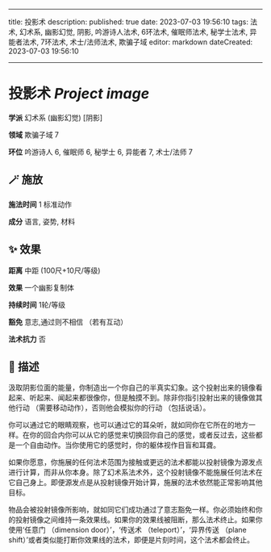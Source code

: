 
---
title: 投影术
description: 
published: true
date: 2023-07-03 19:56:10
tags: 法术, 幻术系, 幽影幻觉, 阴影, 吟游诗人法术, 6环法术, 催眠师法术, 秘学士法术, 异能者法术, 7环法术, 术士/法师法术, 欺骗子域
editor: markdown
dateCreated: 2023-07-03 19:56:10

---

# **投影术** *Project image*

**学派** 幻术系 (幽影幻觉) \[阴影\] 

**领域** 欺骗子域 7

**环位** 吟游诗人 6, 催眠师 6, 秘学士 6, 异能者 7, 术士/法师 7

## 🪄 施放

**施法时间** 1 标准动作

**成分** 语言, 姿势, 材料

## ✨ 效果  

**距离** 中距 (100尺+10尺/等级) 

**效果** 一个幽影复制体 

**持续时间** 1轮/等级 

**豁免** 意志,通过则不相信 （若有互动）

**法术抗力** 否

## 📖 描述

汲取阴影位面的能量，你制造出一个你自己的半真实幻象。这个投射出来的镜像看起来、听起来、闻起来都很像你，但是触摸不到。除非你指引投射出来的镜像做其他行动 （需要移动动作），否则他会模拟你的行动 （包括说话）。

你可以通过它的眼睛观察，也可以通过它的耳朵听，就如同你在它所在的地方一样。在你的回合内你可以从它的感觉来切换回你自己的感觉，或者反过去，这些都是一个自由动作。当你使用它的感觉时，你的躯体视作目盲和耳聋。

如果你愿意，你施展的任何法术范围为接触或更远的法术都能以投射镜像为源发点进行计算，而非从你本身。除了幻术系法术外，这个投射镜像不能施展任何法术在它自己身上。即便源发点是从投射镜像开始计算，施展的法术依然能正常影响其他目标。

物品会被投射镜像所影响，就如同它们成功通过了意志豁免一样。你必须始终和你的投射镜像之间维持一条效果线。如果你的效果线被阻断，那么法术终止。如果你使用‘任意门 （dimension door）’，‘传送术 （teleport）’，‘异界传送 （plane shift）’或者类似能打断你效果线的法术，即便是片刻时间，这个法术都会终止。
    